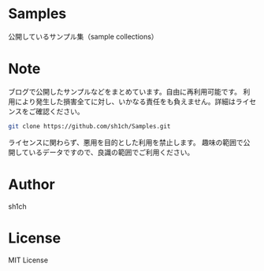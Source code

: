 # Samples

 公開しているサンプル集（sample collections）

# Note

ブログで公開したサンプルなどをまとめています。自由に再利用可能です。
利用により発生した損害全てに対し、いかなる責任をも負えません。詳細はライセンスをご確認ください。

```bash
git clone https://github.com/sh1ch/Samples.git
```

ライセンスに関わらず、悪用を目的とした利用を禁止します。
趣味の範囲で公開しているデータですので、良識の範囲でご利用ください。

# Author

sh1ch

# License

MIT License
